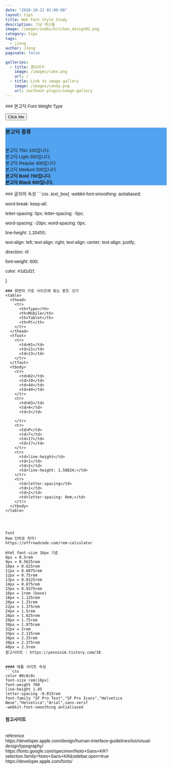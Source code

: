 ```yaml
---
date: "2020-10-21 01:00:00"
layout: tips
title: Web Font Style Study
description: 그냥 테스툥
image: /images/index/kitchen_design01.png
category: tips
tags:
  - jjong
author: JJong
paginate: false

galleries:
  - title: 좀되라구
    image: /images/cake.png
    url: /
  - title: Link to image gallery
    image: /images/candy.png
    url: /without-plugin/image-gallery
---
```


<head>
  <link href="https://fonts.googleapis.com/css2?family=Noto+Sans+KR:wght@100;300;400;500;700;900&family=Roboto:ital,wght@0,100;0,300;0,400;0,500;0,700;0,900;1,100;1,300;1,400;1,500;1,700;1,900&display=swap" rel="stylesheet">
<style>
  body{
    font-family: 'Noto Sans KR', sans-serif;
  }
  
  .text_box{
    max-width: 50rem;
    padding: 0 1.25rem;
    padding-bottom: 1.25rem;
    background-color: gray;
    width: auto;
    /* 부드럽게 폰트 표현하기 */
    -webkit-font-smoothing: antialiased;
    /* 줄 바꿈 시, 단어 단위로 끊어주는 역할 */
    word-break: keep-all;
  }

    @media (max-width: 37.5rem) {
      .text_box {
      background-color: gold;
      display: block;
      }
    }

    @media screen and (min-width: 37.5rem) and (max-width: 1024px) {
    .text_box {
      background-color: rgb(82, 163, 240);
      margin: 0 auto 0;
    }
    }
    @media (min-width: 1024px) {
    .text_box {
      background-color: rgb(226, 55, 92);
      margin: 0 auto 0;
      max-width: 50rem;
      justify-content: center;
      }
    }

.bongodic{
font-size: 30px;
height: 4rem;
background-color: rgba(247, 247, 247);
}

</style>
</head>
### 본고딕 Font Weight Type

<button onclick="myFunction()">Click Me</button>

<div id="myDIV" class="text_box">
  <h3 style="padding-left: 0px; padding-bottom: 20px;">본고딕 종류</h3>
  <div class="bongodic" style="font-weight: 100;">본고딕 Thin 100입니다.</div>
  <div class="bongodic" style="font-weight: 300;">본고딕 Light 300입니다.</div>
  <div class="bongodic" style="font-weight: 400;">본고딕 Reqular 400입니다.</div>
  <div class="bongodic" style="font-weight: 500;">본고딕 Medium 500입니다.</div>
  <div class="bongodic" style="font-weight: 700;">본고딕 Bold 700입니다.</div>
  <div class="bongodic" style="font-weight: 900;">본고딕 Black 900입니다.</div>
</div>

<br>
### 글자의 속성
```css
.text_box{
<!-- 부드럽게 폰트 표현하기 -->
-webkit-font-smoothing: antialiased;

<!-- 줄 바꿈 시, 단어 단위로 끊어주는 역할 -->

word-break: keep-all;

<!-- 글자 사이의 간격은 letter-spacing -->

letter-spacing: 0px;
letter-spacing: -5px;

<!-- 단어 사이의 간격은 word-spacing -->

word-spacing: -20px;
word-spacing: 0px;

<!-- 줄 간격을 조절하는 속성 -->

line-height: 1.20455;

<!-- 문단 정렬 방식을 정하는 속성은 text-align -->

text-align: left;
text-align: right;
text-align: center;
text-align: justify;

<!-- 글자의 방향을 정하는 속성 -->

direction: rtl

<!-- 글자 굵기 정하는 속성 -->

font-weight: 600;

<!-- 글자 색깔 -->

color: #1d1d1f;

}

````
### 화면의 가로 사이즈에 맞는 폰트 크기
<table>
  <thead>
    <tr>
      <th>Type</th>
      <th>Mobile</th>
      <th>Tablet</th>
      <th>PC</th>
    </tr>
  </thead>
  <tfoot>
    <tr>
      <td>H1</td>
      <td>21</td>
      <td>23</td>
    </tr>
  </tfoot>
  <tbody>
    <tr>
      <td>H2</td>
      <td>10</td>
      <td>44</td>
      <td>44</td>
    </tr>
    <tr>
      <td>H3</td>
      <td>4</td>
      <td>3</td>

    </tr>
    <tr>
      <td>P</td>
      <td>7</td>
      <td>17</td>
      <td>17</td>
    </tr>
    <tr>
      <td>line-height</td>
      <td>1</td>
      <td>2</td>
      <td>line-height: 1.58824;</td>
    </tr>
    <tr>
      <td>letter-spacing</td>
      <td>1</td>
      <td>2</td>
      <td>letter-spacing: 0em;</td>
    </tr>
  </tbody>
</table>




Font
Rem 단위로 하자!
https://offroadcode.com/rem-calculator

Html font-size 16px 기준
8px = 0.5rem
9px = 0.5625rem
10px = 0.625rem
11px = 0.6875rem
12px = 0.75rem
13px = 0.8125rem
14px = 0.875rem
15px = 0.9375rem
16px = 1rem (base)
18px = 1.125rem
20px = 1.25rem
22px = 1.375rem
24px = 1.5rem
26px = 1.625rem
28px = 1.75rem
30px = 1.875rem
32px = 2rem
34px = 2.125rem
36px = 2.25rem
38px = 2.375rem
40px = 2.5rem
참고사이트 : https://yeoninim.tistory.com/38


#### 애플 사이트 속성
```css
color #8c8c8c
font-size rem(16px)
font-weight 700
line-height 1.45
letter-spacing -0.015rem
font-family "SF Pro Text","SF Pro Icons","Helvetica Neue","Helvetica","Arial",sans-serif
-webkit-font-smoothing antialiased

````

#### 참고사이트

<br>
reference<br>
https://developer.apple.com/design/human-interface-guidelines/ios/visual-design/typography/
<br>
https://fonts.google.com/specimen/Noto+Sans+KR?selection.family=Noto+Sans+KR&sidebar.open=true
<br>
https://developer.apple.com/fonts/
<br>

<script>
  function myFunction() {
    var x = document.getElementById("myDIV");
    if (x.style.display === "none") {
      x.style.display = "block";
    } else {
      x.style.display = "none";
    }
  }
</script>
